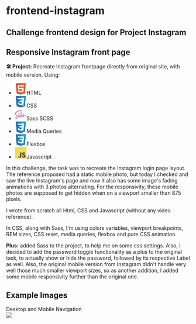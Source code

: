 # frontend-instagram
<h2>Challenge frontend design for Project Instagram</h2>

<h2>Responsive Instagram front page</h2>

<strong>:hammer_and_wrench: Project:</strong> Recreate Instagram frontpage directly from original site, with mobile version. Using:

<ul>
  <li><img src="https://github.com/devicons/devicon/blob/master/icons/html5/html5-original.svg" height="32"/>HTML</li>
  <li><img src="https://github.com/devicons/devicon/blob/master/icons/css3/css3-original.svg" height="32"/>CSS</li>
  <li><img src="https://github.com/devicons/devicon/blob/master/icons/sass/sass-original.svg" height="32"/>Sass SCSS</li>
  <li><img src="https://github.com/devicons/devicon/blob/master/icons/css3/css3-original.svg" height="32"/>Media Queries</li>
  <li><img src="https://github.com/devicons/devicon/blob/master/icons/css3/css3-original.svg" height="32"/>Flexbox</li>
  <li><img src="https://github.com/devicons/devicon/blob/master/icons/javascript/javascript-original.svg" height="32"/>Javascript</li>
</ul>

In this challenge, the task was to recreate the Instagram login page layout. The reference proposed had a static mobile photo, but today I checked and saw the live Instagram's page and now it also has some image's fading animations with 3 photos alternating. For the responsivity, these mobile photos are supposed to get hidden when on a viewport smaller than 875 pixels.

I wrote from scratch all Html, CSS and Javascript (without any video reference).

In CSS, along with Sass, I'm using colors variables, viewport breakpoints, REM sizes, CSS reset, media queries, flexbox and pure CSS animation.

<strong>Plus:</strong> added Sass to the project, to help me on some css settings. Also, I decided to add the password toggle functionality as a plus to the original task, to actually show or hide the password, followed by its respective Label as well. Also, the original mobile version from Instagram didn't handle very well those much smaller viewport sizes, so as another addition, I added some mobile responsivity further than the original one.

<h2>Example Images</h2>
<p>Desktop and Mobile Navigation<br>
<a href="./screenshots/desktop.gif"><img src="./screenshots/desktop.gif"></a></p>
